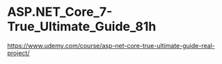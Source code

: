 # ASP.NET_Core_7-True_Ultimate_Guide_81h
 https://www.udemy.com/course/asp-net-core-true-ultimate-guide-real-project/
